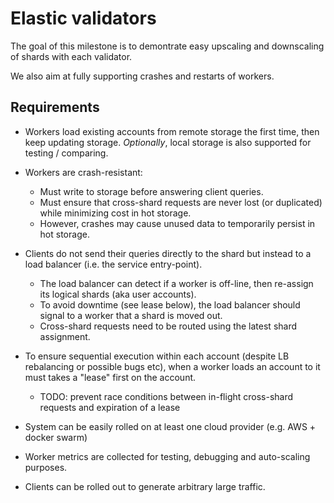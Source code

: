 # Elastic validators

The goal of this milestone is to demontrate easy upscaling and downscaling of shards with each validator.

We also aim at fully supporting crashes and restarts of workers.

## Requirements

* Workers load existing accounts from remote storage the first time, then keep updating storage.
  *Optionally*, local storage is also supported for testing / comparing.

* Workers are crash-resistant:
    - Must write to storage before answering client queries.
    - Must ensure that cross-shard requests are never lost (or duplicated) while minimizing cost in hot storage.
    - However, crashes may cause unused data to temporarily persist in hot storage.

* Clients do not send their queries directly to the shard but instead to a load balancer (i.e. the service entry-point).
    - The load balancer can detect if a worker is off-line, then re-assign its logical shards (aka user accounts).
    - To avoid downtime (see lease below), the load balancer should signal to a worker that a shard is moved out.
    - Cross-shard requests need to be routed using the latest shard assignment.

* To ensure sequential execution within each account (despite LB rebalancing or possible
  bugs etc), when a worker loads an account to it must takes a "lease" first on the
  account.
    - TODO: prevent race conditions between in-flight cross-shard requests and expiration of a lease

* System can be easily rolled on at least one cloud provider (e.g. AWS + docker swarm)

* Worker metrics are collected for testing, debugging and auto-scaling purposes.

* Clients can be rolled out to generate arbitrary large traffic.
